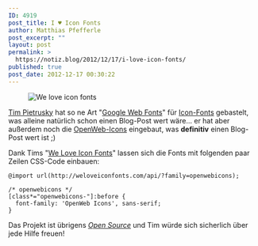 ```yaml
---
ID: 4919
post_title: I ♥ Icon Fonts
author: Matthias Pfefferle
post_excerpt: ""
layout: post
permalink: >
  https://notiz.blog/2012/12/17/i-love-icon-fonts/
published: true
post_date: 2012-12-17 00:30:22
---
```

<!-- wp:image {"align":"wide"} -->
<figure class="wp-block-image alignwide"><img src="https://notiz.blog/wp-content/uploads/2012/12/weloveiconfonts.jpg" alt="We love icon fonts" /></figure>
<!-- /wp:image -->

<!-- wp:paragraph -->
<p><a href="http://timpietrusky.com">Tim Pietrusky</a> hat so ne Art &quot;<a href="http://www.google.com/webfonts">Google Web Fonts</a>&quot; für <a href="http://weloveiconfonts.com">Icon-Fonts</a> gebastelt, was alleine natürlich schon einen Blog-Post wert wäre... er hat aber außerdem noch die <a href="http://pfefferle.github.com/openwebicons/">OpenWeb-Icons</a> eingebaut, was <strong>definitiv</strong> einen Blog-Post wert ist ;)</p>
<!-- /wp:paragraph -->

<!-- wp:paragraph -->
<p>Dank Tims &quot;<a href="http://weloveiconfonts.com">We Love Icon Fonts</a>&quot; lassen sich die Fonts mit folgenden paar Zeilen CSS-Code einbauen:</p>
<!-- /wp:paragraph -->

<!-- wp:code -->
<pre class="wp-block-code"><code>@import url(http://weloveiconfonts.com/api/?family=openwebicons);

/* openwebicons */
[class*=&quot;openwebicons-&quot;]:before {
  font-family: &#x27;OpenWeb Icons&#x27;, sans-serif;
}</code></pre>
<!-- /wp:code -->

<!-- wp:paragraph -->
<p>Das Projekt ist übrigens <em><a href="https://github.com/TimPietrusky/weloveiconfonts">Open Source</a></em> und Tim würde sich sicherlich über jede Hilfe freuen!</p>
<!-- /wp:paragraph -->
